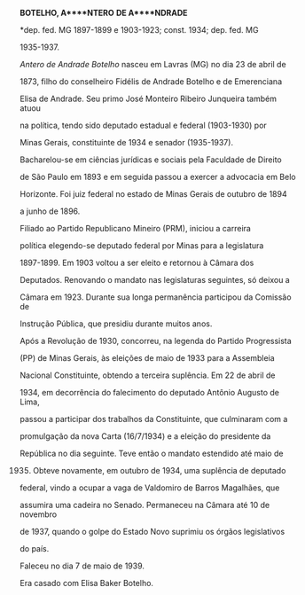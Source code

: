 **BOTELHO, A****NTERO** **DE A****NDRADE**



\*dep. fed. MG 1897-1899 e 1903-1923; const. 1934; dep. fed. MG

1935-1937.



*Antero de Andrade Botelho* nasceu em Lavras (MG) no dia 23 de abril de

1873, filho do conselheiro Fidélis de Andrade Botelho e de Emerenciana

Elisa de Andrade. Seu primo José Monteiro Ribeiro Junqueira também atuou

na política, tendo sido deputado estadual e federal (1903-1930) por

Minas Gerais, constituinte de 1934 e senador (1935-1937).



Bacharelou-se em ciências jurídicas e sociais pela Faculdade de Direito

de São Paulo em 1893 e em seguida passou a exercer a advocacia em Belo

Horizonte. Foi juiz federal no estado de Minas Gerais de outubro de 1894

a junho de 1896.



Filiado ao Partido Republicano Mineiro (PRM), iniciou a carreira

política elegendo-se deputado federal por Minas para a legislatura

1897-1899. Em 1903 voltou a ser eleito e retornou à Câmara dos

Deputados. Renovando o mandato nas legislaturas seguintes, só deixou a

Câmara em 1923. Durante sua longa permanência participou da Comissão de

Instrução Pública, que presidiu durante muitos anos.



Após a Revolução de 1930, concorreu, na legenda do Partido Progressista

(PP) de Minas Gerais, às eleições de maio de 1933 para a Assembleia

Nacional Constituinte, obtendo a terceira suplência. Em 22 de abril de

1934, em decorrência do falecimento do deputado Antônio Augusto de Lima,

passou a participar dos trabalhos da Constituinte, que culminaram com a

promulgação da nova Carta (16/7/1934) e a eleição do presidente da

República no dia seguinte. Teve então o mandato estendido até maio de

1935. Obteve novamente, em outubro de 1934, uma suplência de deputado

federal, vindo a ocupar a vaga de Valdomiro de Barros Magalhães, que

assumira uma cadeira no Senado. Permaneceu na Câmara até 10 de novembro

de 1937, quando o golpe do Estado Novo suprimiu os órgãos legislativos

do país.



Faleceu no dia 7 de maio de 1939.



Era casado com Elisa Baker Botelho.



